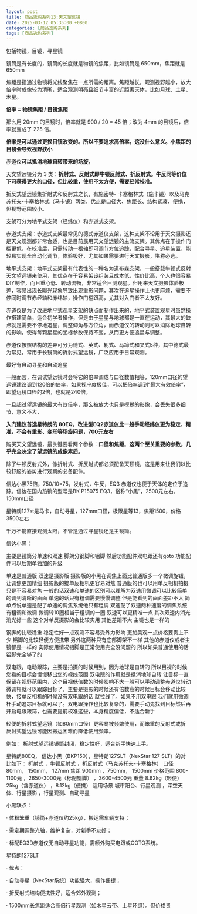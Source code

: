 ```yaml
---
layout: post
title: 商品选购系列13:天文望远镜
date: 2025-03-12 05:35:00 +0800
categories: [商品选购系列]
tags: [商品选购系列]
---
```

包括物镜，目镜，寻星镜

镜筒是有长度的，镜筒的长度就是物镜的焦距，比如镜筒是 650mm，焦距就是 650mm

焦距是指通过物镜将光线聚焦在一点所需的距离。焦距越长，观测视野越小，放大倍率时成像较为清晰，适合观测明亮且细节丰富的近距离天体，比如月球、土星、木星。

**倍率 = 物镜焦距 / 目镜焦距**

那么用 20mm 的目镜时，倍率就是 900 / 20 = 45 倍；改为 4mm 的目镜后，倍率就变成了 225 倍。

**倍率是可以通过更换目镜改变的。所以不要追求高倍率，这没什么意义。小焦距的目镜会导致视野狭小**

赤道仪**可以抵消地球自转带来的场旋**，

天文望远镜分为 3 类：**折射式、反射式即牛顿反射式、折反射式。牛反同等价位下可获得更大的口径，但比较重，使用不太方便，需要经常校准。**

折反式望远镜集折射式和反射式之长，有施密特-
卡塞格林式（施卡镜）以及马克苏托夫-卡塞格林式（马卡镜）两类，优点是口径大、焦距长、结构紧凑、便携，但视野范围较小。

支架可分为地平式支架（经纬仪）和赤道式支架。

赤道式支架：赤道式支架最常见的德式赤道仪支架，这种支架不论用于天文摄影还是天文观测都非常合适，也是目前民用天文望远镜的主流支架。其优点在于操作门槛更低，在校准后，只需转动一根轴即可调节方位追踪，配合寻星、追星装置，能轻易实现全自动化调节，体验极好，尤其如果需要进行天文摄影，堪称必选。

地平式支架：地平式支架最有代表性的一种名为道布森支架，一般搭载牛顿式反射天文望远镜来使用，其优点在于容易架设组装且成本低，性价比高，个人也很容易DIY制作，而且重心低、转动流畅，非常适合目测观星。但用来天文摄影体验极差，容易出现长曝光现象导致出现重影问题，其次在追星操作上也更麻烦，需要不停同时调节赤经轴和赤纬轴，操作门槛跟高，尤其对入门者不太友好。

赤道仪是为了改进地平式观星支架的缺点而制作出来的，地平式装置观星时虽然操作搭建简单，适合初学者操作，但是由于星星与地球都是一直在运动，其最大的缺点就是需要不停地追星，调整仰角与方位角，而赤道仪的转动则可以消除地球自转的影响，使得每颗星星的坐标参数保持不变，从而更方便追星与调整。

赤道仪按照结构的差异可分为德式、英式、轭式、马蹄式和叉式5种，其中德式最为常见，常用于长镜筒的折射式望远镜，广泛应用于日常观测。

最好有自动寻星和自动追星

一般而言，在调试望远镜时会将它的倍率调成与口径数值相等，120mm口径的望远镜建议调到120倍的倍率，如果视宁度极佳，可以把倍率调到“最大有效倍率”，即望远镜口径的2倍，也就是240倍。

一旦超过望远镜的最大有效倍率，那么被放大也只是模糊的影像，会丢失很多细节，意义不大，

**入门建议首选星特朗的 80EQ，改进型EQ2赤道仪比一般手动经纬仪更为稳定、精准，不会有重影、变形等场旋问题，700元左右**

购买天文望远镜，最关键要看两个参数：**口径和焦距**。**这两个至关重要的参数，几乎完全决定了望远镜的成像素质。**

除了牛顿反射式外，像折射式、折反射式都必须配备天顶镜，这是用来让我们以比较舒服的姿势进行观察的必备配件。

信达小黑75倍，750/10=75，发射式，牛反，EQ3 赤道仪也便于天体的定位于追踪。信达在国内热销的型号是BK P15075 EQ3，俗称“小黑”，2500元左右，150mm口径

星特朗127st是马卡，自动寻星，127mm口径，极限星等13，焦距1500，价格3500左右

千万不能直接观测太阳，不管是通过寻星镜还是主镜筒。

信达小黑：

主要是镜筒分单速和双速 脚架分钢脚和铝脚 然后功能配件双电跟还有goto 功能配件可以后期单独加的升级

单速是普通版 双速是摄影版 摄影版的小黑在调焦上面比普通版多一个微调旋钮，让调焦更加精细 摄影版的接单反相机更容易对焦 普通版的也可以用单反相机拍摄只是不容易对焦 一般的话双速和单速的区别可以理解为双速用微调可以比较简单的调到清晰的画面 单速的话只有粗调需要慢慢调整 但是能看到的画面差距不大 简单点说单速是配了单速的调焦系统他只有粗调 双速配了双速两种速度的调焦系统 有粗调和微调 微调转10圈相当于粗调的一圈 双速可以更精准一点 其次双速内消光消光好一些 这个对单反摄影的会比较实用 其他差距不大 主镜也是一样的

钢脚的比较稳重 稳定性好一点观测不容易受外力影响 更加美观一点价格要贵上不少 铝脚的比较轻便方便携带 另外这两种只有底部脚架不一样 其他的赤道仪或者主镜都是一样的 实际使用情况铝脚是正常使用完全没问题的 所以如果普通使用的话铝脚完全够了的

双电跟，电动跟踪，主要是拍摄的时候用到，因为地球是自转的 所以目视的时候您看的目标会慢慢移出您的视线范围 双电跟的作用就是抵消地球自转 让目标一直保留在视野范围内，这个目视低倍数的时候影响不大一般可以手动调整赤道仪转动微调杆就可以跟踪目标了，主要是摄影的时候还有倍数高的时候目标会移动比较快，接单反相机的时候没有双电跟的话 就拉线了。如果不用双电跟 我们就用微调杆手动追踪目标就可以了。双电跟操作也比较复杂的，需要手动先找到目标然后再开启电跟跟踪，也需要提前校准这些，本身精度偏低，不适合新手

轻便的折射式望远镜（如80mm口径）更容易被频繁使用，而笨重的反射式或折反射式望远镜可能因搬运困难而降低使用频率。

例如： 折射式望远镜镜筒封闭，稳定性好，适合新手快速上手。

星特朗80EQ，	信达小黑（BKP150），星特朗127SLT（NexStar 127 SLT）的对比如下：
折射式	，牛顿反射式	，折反射式（马克苏托夫-卡塞格林）
口径	80mm，	150mm，	127mm
焦距	900mm	，750mm，	1500mm
价格范围	800-1100元	，2650-3000元（标配钢脚）	，3600-4500元
重量	8.62kg（轻便）	25kg（含赤道仪）	，8.12kg（便携）
适用场景	城市阳台、行星观测	，深空天体、行星摄影	，行星观测、自动寻星

小黑缺点：

· 体积笨重（镜筒+赤道仪约25kg），搬运需车辆支持；

· 需定期调整光轴，维护复杂，对新手不友好；

· 标配EQ3D赤道仪无自动寻星功能，需额外购买电跟或GOTO系统。

星特朗127SLT

· 优点：

· 自动寻星（NexStar系统）功能强大，操作便捷；

· 折反射式结构便携性好，适合郊外观测；

· 1500mm长焦距适合高倍行星观测（如木星云带、土星环缝）。但价格贵